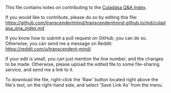 This file contains notes on contributing to the [Culadasa Q&A Index](https://transcendentmind.github.io/html/culadasa_qna_index.html).

If you would like to contribute, please do so by editing this file: https://github.com/transcendentmind/transcendentmind.github.io/md/culadasa_qna_index.md

If you know how to submit a pull request on GitHub, you can do so. Otherwise, you can send me a message on Reddit: https://reddit.com/u/transcendent-mind/

If your edit is small, you can just mention the line number, and the changes to be made. Otherwise, please upload the edited file to some file-sharing service, and send me a link to it.

To download the file, right-click the 'Raw' button located right above the file's text, on the right-hand side, and select 'Save Link As' from the menu.
